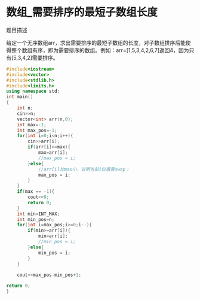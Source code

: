 # 数组_需要排序的最短子数组长度

题目描述

给定一个无序数组arr，求出需要排序的最短子数组的长度，对子数组排序后能使得整个数组有序，即为需要排序的数组。例如：arr=[1,5,3,4,2,6,7]返回4，因为只有[5,3,4,2]需要排序。



```cpp
#include<iostream>
#include<vector>
#include<stdlib.h>
#include<limits.h>
using namespace std;
int main()
{
	int n;
	cin>>n;
	vector<int> arr(n,0);
	int max=-1;
	int max_pos=-1;
	for(int i=0;i<n;i++){
		cin>>arr[i];
		if(arr[i]>=max){
			max=arr[i];
			//max_pos = i;
		}else{
			//arr[i]比max小，说明当前i位置要swap； 
			max_pos = i;
		}
	}
	if(max == -1){
		cout<<0;
		return 0;
	}
	int min=INT_MAX;
	int min_pos=n;
	for(int i=max_pos;i>=0;i--){
		if(min>=arr[i]){
			min=arr[i];
			//min_pos = i;
		}else{
			min_pos = i;
		}
	}
	
	cout<<max_pos-min_pos+1;

return 0;
}

```

# 